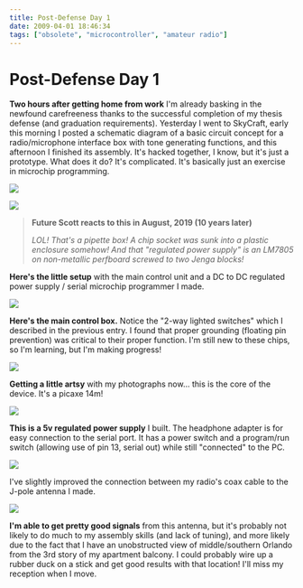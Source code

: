 ```yaml
---
title: Post-Defense Day 1
date: 2009-04-01 18:46:34
tags: ["obsolete", "microcontroller", "amateur radio"]
---
```


# Post-Defense Day 1

__Two hours after getting home from work__ I'm already basking in the newfound carefreeness thanks to the successful completion of my thesis defense (and graduation requirements). Yesterday I went to SkyCraft, early this morning I posted a schematic diagram of a basic circuit concept for a radio/microphone interface box with tone generating functions, and this afternoon I finished its assembly. It's hacked together, I know, but it's just a prototype. What does it do? It's complicated. It's basically just an exercise in microchip programming.

<div class="text-center img-border">

![](https://swharden.com/static/2009/04/01/img_13771.jpg)

</div>

<div class="text-center img-border">

![](https://swharden.com/static/2009/04/01/picaxe_all.jpg)

</div>

<blockquote class="wp-block-quote"><p><strong>Future Scott reacts to this in August, 2019 (10 years later)</strong></p><p><em>LOL! That's a pipette box! A chip socket was sunk into a plastic enclosure somehow! And that "regulated power supply" is an LM7805 on non-metallic perfboard screwed to two Jenga blocks!</em></p></blockquote>

__Here's the little setup__ with the main control unit and a DC to DC regulated power supply / serial microchip programmer I made.

<div class="text-center img-border">

![](https://swharden.com/static/2009/04/01/picaxe_panel.jpg)

</div>

__Here's the main control box.__ Notice the "2-way lighted switches" which I described in the previous entry. I found that proper grounding (floating pin prevention) was critical to their proper function. I'm still new to these chips, so I'm learning, but I'm making progress!

<div class="text-center img-border">

![](https://swharden.com/static/2009/04/01/picaxe_artsy.jpg)

</div>

__Getting a little artsy__ with my photographs now... this is the core of the device. It's a picaxe 14m!

<div class="text-center img-border">

![](https://swharden.com/static/2009/04/01/picaxe_power.jpg)

</div>

__This is a 5v regulated power supply__ I built. The headphone adapter is for easy connection to the serial port. It has a power switch and a program/run switch (allowing use of pin 13, serial out) while still "connected" to the PC.

<div class="text-center img-border">

![](https://swharden.com/static/2009/04/01/jpole_antenna_diy.jpg)

</div>

I've slightly improved the connection between my radio's coax cable to the J-pole antenna I made.

<div class="text-center img-border">

![](https://swharden.com/static/2009/04/01/jpole_location.jpg)

</div>

__I'm able to get pretty good signals__ from this antenna, but it's probably not likely to do much to my assembly skills (and lack of tuning), and more likely due to the fact that I have an unobstructed view of middle/southern Orlando from the 3rd story of my apartment balcony. I could probably wire up a rubber duck on a stick and get good results with that location! I'll miss my reception when I move.

